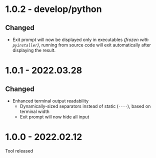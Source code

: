 # 1.0.2 - develop/python
## Changed
- Exit prompt will now be displayed only in executables *(frozen with `pyinstaller`)*, running from source code will exit automatically after displaying the result.


# 1.0.1 - 2022.03.28
## Changed
- Enhanced terminal output readability
  - Dynamically-sized separators instead of static (`----`), based on terminal width
  - Exit prompt will now hide all input


# 1.0.0 - 2022.02.12
Tool released
